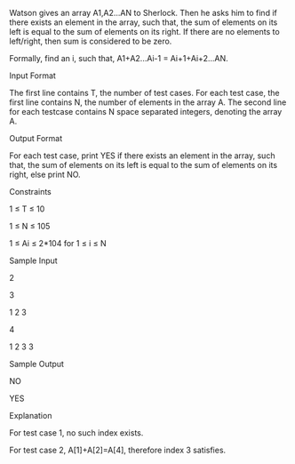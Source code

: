 Watson gives an array A1,A2...AN to Sherlock. Then he asks him to find if there exists an element in the array, such that, the sum of elements on its left is equal to the sum of elements on its right. If there are no elements to left/right, then sum is considered to be zero. 

Formally, find an i, such that, A1+A2...Ai-1 = Ai+1+Ai+2...AN.

Input Format 

The first line contains T, the number of test cases. For each test case, the first line contains N, the number of elements in the array A. The second line for each testcase contains N space separated integers, denoting the array A.

Output Format 

For each test case, print YES if there exists an element in the array, such that, the sum of elements on its left is equal to the sum of elements on its right, else print NO.

Constraints 

1 ≤ T ≤ 10 

1 ≤ N ≤ 105 

1 ≤ Ai ≤ 2*104 for 1 ≤ i ≤ N

Sample Input

2

3

1 2 3

4

1 2 3 3

Sample Output

NO

YES

Explanation 

For test case 1, no such index exists. 

For test case 2, A[1]+A[2]=A[4], therefore index 3 satisfies.
